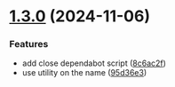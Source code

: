 # [1.3.0](https://github.com/open-ish/utility/compare/dependabot-pr-manager-v1.2.0...dependabot-pr-manager-v1.3.0) (2024-11-06)


### Features

* add close dependabot script ([8c6ac2f](https://github.com/open-ish/utility/commit/8c6ac2f34dc783f8700da2b905fbd4d63220577b))
* use utility on the name ([95d36e3](https://github.com/open-ish/utility/commit/95d36e3ff38164ce7cdfb45b35a525116c37f96f))
